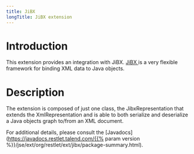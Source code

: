 ```yaml
---
title: JiBX
longTitle: JiBX extension
---
```

# Introduction

This extension provides an integration with JiBX.
[JiBX ](http://jibx.sourceforge.net/)
is a very flexible framework for binding XML data to Java objects.

# Description

The extension is composed of just one class, the JibxRepresentation that
extends the XmlRepresentation and is able to both serialize and
deserialize a Java objects graph to/from an XML document.

For additional details, please consult the
[Javadocs](https://javadocs.restlet.talend.com/{{% param version %}}/jse/ext/org/restlet/ext/jibx/package-summary.html).

